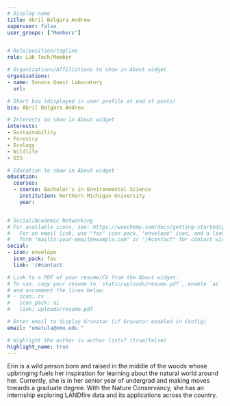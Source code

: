 ```yaml
---
# Display name
title: Abril Belgara Andrew
superuser: false
user_groups: ["Members"]


# Role/position/tagline
role: Lab Tech/Member

# Organizations/Affiliations to show in About widget
organizations:
- name: Sonora Quest Laboratory
  url: 

# Short bio (displayed in user profile at end of posts)
bio: Abril Belgara Andrew

# Interests to show in About widget
interests:
- Sustainability
- Forestry
- Ecology
- Wildlife
- GIS

# Education to show in About widget
education:
  courses:
  - course: Bachelor's in Environmental Science
    institution: Northern Michigan University
    year: 


# Social/Academic Networking
# For available icons, see: https://wowchemy.com/docs/getting-started/page-builder/#icons
#   For an email link, use "fas" icon pack, "envelope" icon, and a link in the
#   form "mailto:your-email@example.com" or "/#contact" for contact widget.
social:
- icon: envelope
  icon_pack: fas
  link: '/#contact'

# Link to a PDF of your resume/CV from the About widget.
# To use: copy your resume to `static/uploads/resume.pdf`, enable `ai` icons in `params.toml`,
# and uncomment the lines below.
# - icon: cv
#   icon_pack: ai
#   link: uploads/resume.pdf

# Enter email to display Gravatar (if Gravatar enabled in Config)
email: "ematula@nmu.edu "

# Highlight the author in author lists? (true/false)
highlight_name: true
---
```


Erin is a wild person born and raised in the middle of the woods whose upbringing fuels her inspiration for learning about the natural world around her. Currently, she is in her senior year of undergrad and making moves towards a graduate degree. With the Nature Conservancy, she has an internship exploring LANDfire data and its applications across the country. 





